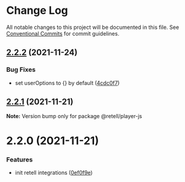 # Change Log

All notable changes to this project will be documented in this file.
See [Conventional Commits](https://conventionalcommits.org) for commit guidelines.

## [2.2.2](https://github.com/retell-organization/integrations/compare/@retell/player-js@2.2.1...@retell/player-js@2.2.2) (2021-11-24)


### Bug Fixes

* set userOptions to {} by default ([4cdc0f7](https://github.com/retell-organization/integrations/commit/4cdc0f7a079ba2088c2241cb663ff26cd1050d11))





## [2.2.1](https://github.com/retell-organization/integrations/compare/@retell/player-js@2.2.0...@retell/player-js@2.2.1) (2021-11-21)

**Note:** Version bump only for package @retell/player-js





# 2.2.0 (2021-11-21)


### Features

* init retell integrations ([0ef0f9e](https://github.com/retell-organization/integrations/commit/0ef0f9edbb176cefc96738bfcb36aff72feaf744))
